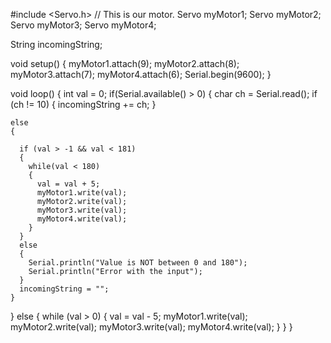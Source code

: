 
#include <Servo.h> 
// This is our motor.
Servo myMotor1;
Servo myMotor2;
Servo myMotor3;
Servo myMotor4;


String incomingString;


void setup()
{
  myMotor1.attach(9);
  myMotor2.attach(8);
  myMotor3.attach(7);
  myMotor4.attach(6);
  Serial.begin(9600);
}


void loop()
{
  int val = 0;
  if(Serial.available() > 0)
  {
  char ch = Serial.read();
    if (ch != 10)
    {
      incomingString += ch;
    }
  
    else
    {

      if (val > -1 && val < 181)
      {
        while(val < 180)
        {
          val = val + 5;
          myMotor1.write(val);
          myMotor2.write(val);
          myMotor3.write(val);
          myMotor4.write(val);
        }
      }
      else
      {
        Serial.println("Value is NOT between 0 and 180");
        Serial.println("Error with the input");
      }
      incomingString = "";
    }
  }
  else
  {
    while (val > 0)
    {
      val = val - 5;
      myMotor1.write(val);
      myMotor2.write(val);
      myMotor3.write(val);
      myMotor4.write(val);
    }
  }
}
